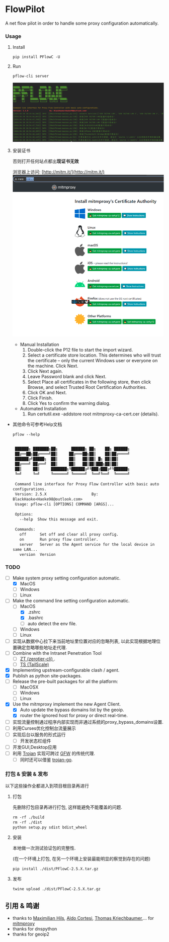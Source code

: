 # FlowPilot

A net flow pilot in order to handle some proxy configuration automatically.

### Usage

1. Install
    ```shell
    pip install PFlowC -U
    ```
2. Run
    ```shell
    pflow-cli server
    ```
   ![](assets/cm_screenshot.png)
3. 安装证书

   否则打开任何站点都出**现证书无效**

   浏览器上访问: [http://mitm.it/](http://mitm.it/)
   ![](assets/mitm.png)
    * Manual Installation
        1. Double-click the P12 file to start the import wizard.
        2. Select a certificate store location. This determines who will trust the certificate – only the current
           Windows user or everyone on the machine. Click Next.
        3. Click Next again.
        4. Leave Password blank and click Next.
        5. Select Place all certificates in the following store, then click Browse, and select Trusted Root
           Certification Authorities.
        6. Click OK and Next.
        7. Click Finish.
        8. Click Yes to confirm the warning dialog.
    * Automated Installation
        1. Run certutil.exe -addstore root mitmproxy-ca-cert.cer (details).

* 其他命令可参考Help文档
    ```shell
    pflow --help
    ```
   ```

    ██████╗ ███████╗██╗      ██████╗ ██╗    ██╗ ██████╗
    ██╔══██╗██╔════╝██║     ██╔═══██╗██║    ██║██╔════╝
    ██████╔╝█████╗  ██║     ██║   ██║██║ █╗ ██║██║
    ██╔═══╝ ██╔══╝  ██║     ██║   ██║██║███╗██║██║
    ██║     ██║     ███████╗╚██████╔╝╚███╔███╔╝╚██████╗
    ╚═╝     ╚═╝     ╚══════╝ ╚═════╝  ╚══╝╚══╝  ╚═════╝

    Command line interface for Proxy Flow Controller with basic auto configurations.
    Version: 2.5.X                    By: BlackHaoke<Haoke98@outlook.com>
    Usage: pflow-cli [OPTIONS] COMMAND [ARGS]...

    Options:
      --help  Show this message and exit.

    Commands:
      off      Set off and clear all proxy config.
      on       Run proxy flow controller.
      server   Server as the Agent service for the local device in same LAN...
      version  Version

   ```

### TODO

* [ ] Make system proxy setting configuration automatic.
    * [x] MacOS
    * [ ] Windows
    * [ ] Linux
* [ ] Make the command line setting configuration automatic.
    * [ ] MacOS
        * [x] .zshrc
        * [x] .bashrc
        * [ ] auto detect the env file.
    * [ ] Windows
    * [ ] Linux
* [ ] 实现从数据中心拉下来当前地址里位置对应的忽略列表, 以此实现根据地理位置确定忽略哪些地址走代理.
* [ ] Combine with the Intranet Penetration Tool
    * [ ] [ZT (zerotier-cli) ](https://github.com/zerotier/ZeroTierOne).
    * [ ] [TS (TailScale)]()
* [x] Implementing upstream-configurable clash / agent.
* [x] Publish as python site-packages.
* [ ] Release the pre-built packages for all the platform:
    * [ ] MacOSX
    * [ ] Windows
    * [ ] Linux
* [x] Use the mitmproxy implement the new Agent Client.
    * [X] Auto update the bypass domains list by the geoip.
    * [x] router the ignored host for proxy or direct real-time.
* [ ] 实现流量控制通过程序内部实现而非通过系统的proxy_bypass_domains设置.
* [ ] 利用Curses优化控制台流量展示
* [ ] 实现后台以服务的形式运行
    * [ ] 开发状态栏组件
* [ ] 开发GUI,Desktop应用
* [ ] 利用 [Trojan](https://github.com/trojan-gfw/trojan) 实现可跨过 [GFW](#) 的传统代理.
    * [ ] 同时还可以借鉴 [trojan-go](https://github.com/p4gefau1t/trojan-go).

### 打包 & 安装 & 发布

以下这些操作全都进入到项目根目录再进行

1. 打包

   先删除打包目录再进行打包, 这样能避免不能覆盖的问题.
    ```shell
   rm -rf ./build
   rm -rf ./dist
   python setup.py sdist bdist_wheel
    ```
2. 安装

   本地做一次测试验证包的完整性.

   (在一个环境上打包, 在另一个环境上安装最能明显的察觉到存在的问题)
    ```shell
    pip install ./dist/PFlowC-2.5.X.tar.gz
    ```
3. 发布
    ```shell
   twine upload ./dist/PFlowC-2.5.X.tar.gz
    ```

## 引用 & 鸣谢

* thanks to [
  Maximilian Hils](https://github.com/mhils), [Aldo Cortesi](https://github.com/cortesi), [Thomas Kriechbaumer](https://github.com/Kriechi),...
  for [mitmproxy](https://github.com/mitmproxy/mitmproxy)
* thanks for dnspython
* thanks for geoip2